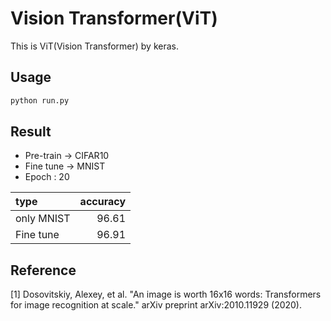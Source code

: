 Vision Transformer(ViT)
===

This is ViT(Vision Transformer) by keras.

## Usage  
```bash
python run.py
```

## Result  
- Pre-train -> CIFAR10  
- Fine tune -> MNIST  
- Epoch : 20

|type|accuracy|
|:---|-------:|
|only MNIST|96.61|
|Fine tune|96.91|



## Reference
[1] Dosovitskiy, Alexey, et al. "An image is worth 16x16 words: Transformers for image recognition at scale." arXiv preprint arXiv:2010.11929 (2020).